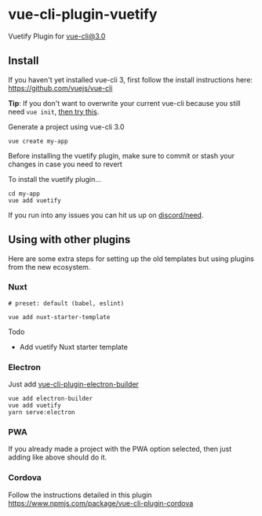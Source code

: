 # vue-cli-plugin-vuetify

Vuetify Plugin for [vue-cli@3.0](https://github.com/vuejs/vue-cli)

## Install

If you haven't yet installed vue-cli 3, first follow the install instructions here: https://github.com/vuejs/vue-cli

**Tip**: If you don't want to overwrite your current vue-cli because you still need `vue init`, [then try this](https://github.com/vuejs/vue-cli/blob/dev/docs/cli.md#pulling-vue-cli2x-templates-legacy).

Generate a project using vue-cli 3.0
```
vue create my-app
```

Before installing the vuetify plugin, make sure to commit or stash your changes in case you need to revert

To install the vuetify plugin...
```
cd my-app
vue add vuetify
```

If you run into any issues you can hit us up on [discord/need](https://discordapp.com/channels/340160225338195969/340215499398840331).

## Using with other plugins

Here are some extra steps for setting up the old templates but using plugins from the new ecosystem.

### Nuxt

```
# preset: default (babel, eslint)

vue add nuxt-starter-template

```

Todo

- Add vuetify Nuxt starter template


### Electron

Just add [vue-cli-plugin-electron-builder](https://nklayman.github.io/vue-cli-plugin-electron-builder/)

```
vue add electron-builder
vue add vuetify
yarn serve:electron
```

### PWA

If you already made a project with the PWA option selected, then just adding like above should do it.


### Cordova

Follow the instructions detailed in this plugin https://www.npmjs.com/package/vue-cli-plugin-cordova

